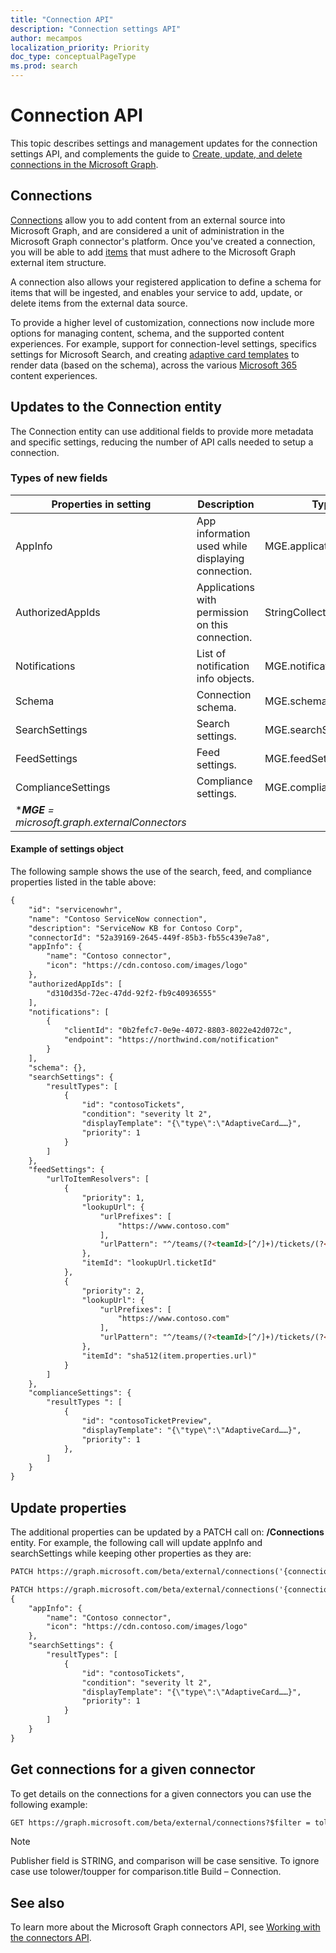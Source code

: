 ```yaml
---
title: "Connection API"
description: "Connection settings API"
author: mecampos
localization_priority: Priority
doc_type: conceptualPageType
ms.prod: search
---
```


# Connection API

This topic describes settings and management updates for the connection settings API, and complements the guide to [Create, update, and delete connections in the Microsoft Graph](connecting-external-content-manage-connections.md).

## Connections

[Connections](/graph/api/resources/externalconnectors-externalconnection?view=graph-rest-beta&preserve-view=true) allow you to add content from an external source into Microsoft Graph, and are considered a unit of administration in the Microsoft Graph connector's platform. Once you've created a connection, you will be able to add [items](/graph/api/resources/externalconnectors-externalitem?view=graph-rest-beta&preserve-view=true) that must adhere to the Microsoft Graph external item structure.

A connection also allows your registered application to define a schema for items that will be ingested, and enables your service to add, update, or delete items from the external data source.

To provide a higher level of customization, connections now include more options for managing content, schema, and the supported content experiences. For example, support for connection-level settings, specifics settings for Microsoft Search, and creating [adaptive card templates](/adaptive-cards/&preserve-view=true) to render data (based on the schema), across the various [Microsoft 365](https://www.microsoft.com/microsoft-365) content experiences.

## Updates to the Connection entity

The Connection entity can use additional fields to provide more metadata and specific settings, reducing the number of API calls needed to setup a connection.

### Types of new fields

|Properties in setting  |Description  |Type  |
|---------|---------|---------|
|AppInfo     | App information used while displaying connection.       | MGE.applicationInfo        |
|AuthorizedAppIds     | Applications with permission on this connection.        | StringCollection        |
|Notifications     | List of notification info objects.        | MGE.notificationInfo        |
|Schema     | Connection schema.        | MGE.schema        |
|SearchSettings     | Search settings.        | MGE.searchSettings        |
|FeedSettings     | Feed settings.       | MGE.feedSettings        |
|ComplianceSettings     | Compliance settings.        | MGE.complianceSettings        |
|****MGE** = microsoft.graph.externalConnectors*|

#### Example of settings object

The following sample shows the use of the search, feed, and compliance properties listed in the table above:

```html
{
    "id": "servicenowhr",
    "name": "Contoso ServiceNow connection",
    "description": "ServiceNow KB for Contoso Corp",
    "connectorId": "52a39169-2645-449f-85b3-fb55c439e7a8",
    "appInfo": {
        "name": "Contoso connector",
        "icon": "https://cdn.contoso.com/images/logo"
    },
    "authorizedAppIds": [
        "d310d35d-72ec-47dd-92f2-fb9c40936555"
    ],
    "notifications": [
        {
            "clientId": "0b2fefc7-0e9e-4072-8803-8022e42d072c",
            "endpoint": "https://northwind.com/notification"
        }
    ],
    "schema": {},
    "searchSettings": {
        "resultTypes": [
            {
                "id": "contosoTickets",
                "condition": "severity lt 2",
                "displayTemplate": "{\"type\":\"AdaptiveCard……}",
                "priority": 1
            }
        ]
    },
    "feedSettings": {
        "urlToItemResolvers": [
            {
                "priority": 1,
                "lookupUrl": {
                    "urlPrefixes": [
                        "https://www.contoso.com"
                    ],
                    "urlPattern": "^/teams/(?<teamId>[^/]+)/tickets/(?<ticketId>[^/]+)))(/.+)?)?/?$"
                },
                "itemId": "lookupUrl.ticketId"
            },
            {
                "priority": 2,
                "lookupUrl": {
                    "urlPrefixes": [
                        "https://www.contoso.com"
                    ],
                    "urlPattern": "^/teams/(?<teamId>[^/]+)/tickets/(?<ticketId>[^/]+)))(/.+)?)?/?$"
                },
                "itemId": "sha512(item.properties.url)"
            }
        ]
    },
    "complianceSettings": {
        "resultTypes ": [
            {
                "id": "contosoTicketPreview",
                "displayTemplate": "{\"type\":\"AdaptiveCard……}",
                "priority": 1
            },
        ]
    }
}
```

## Update properties

The additional properties can be updated by a PATCH call on: **/Connections** entity.
For example, the following call will update appInfo and searchSettings while keeping other properties as they are:

```html
PATCH https://graph.microsoft.com/beta/external/connections('{connectionId}')

PATCH https://graph.microsoft.com/beta/external/connections('{connectionId}')
{
    "appInfo": {
        "name": "Contoso connector",
        "icon": "https://cdn.contoso.com/images/logo"
    },
    "searchSettings": {
        "resultTypes": [
            {
                "id": "contosoTickets",
                "condition": "severity lt 2",
                "displayTemplate": "{\"type\":\"AdaptiveCard……}",
                "priority": 1
            }
        ]
    }
}
```

## Get connections for a given connector
To get details on the connections for a given connectors you can use the following example:

```html
GET https://graph.microsoft.com/beta/external/connections?$filter = tolower(connectorId) eq 'cc29e42b-5273-4c34-a5f8-a25edcec077d' 
```

> [!NOTE]
> Publisher field is STRING, and comparison will be case sensitive. To ignore case use tolower/toupper for comparison.title Build – Connection.

## See also
To learn more about the Microsoft Graph connectors API, see [Working with the connectors API](connecting-external-content-connectors-api-overview.md).
